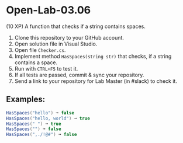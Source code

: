 # Open-Lab-03.06
(10 XP) A function that checks if a string contains spaces.

1. Clone this repository to your GitHub account.
2. Open solution file in Visual Studio.
3. Open file `Checker.cs`.
4. Implement method `HasSpaces(string str)` that checks, if a string contains a space.
5. Run with `CTRL+F5` to test it.
6. If all tests are passed, commit & sync your repository.
7. Send a link to your repository for Lab Master (in #slack) to check it.

## Examples: 
```C#
HasSpaces("hello") ➞ false
HasSpaces("hello, world") ➞ true
HasSpaces(" ") ➞ true
HasSpaces("") ➞ false
HasSpaces(",./!@#") ➞ false
```
